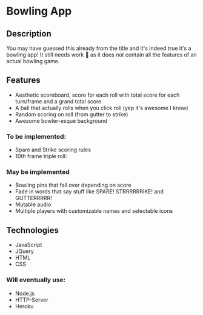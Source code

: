 # Bowling App

## Description

You may have guessed this already from the title and it's indeed true it's a bowling app! It still needs work :construction: as it does not contain all the features of an actual bowling game.

## Features

* Aesthetic scoreboard, score for each roll with total score for each turn/frame and a grand total score.
* A ball that actually rolls when you click roll (yep it's awesome I know)
* Random scoring on roll (from gutter to strike)
* Awesome bowler-esque background
### To be implemented:
* Spare and Strike scoring rules
* 10th frame triple roll:
### May be implemented
* Bowling pins that fall over depending on score
* Fade in words that say stuff like SPARE! STRRRRRRIKE! and GUTTERRRRR!
* Mutable audio
* Multiple players with customizable names and selectable icons

## Technologies

* JavaScript
* JQuery
* HTML
* CSS
### Will eventually use:
* Node.js
* HTTP-Server
* Heroku
